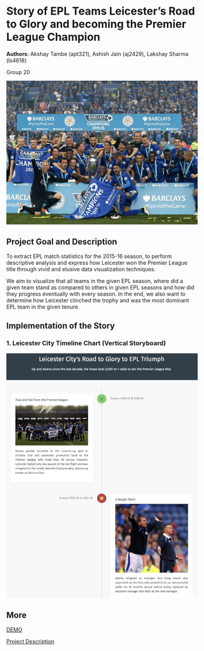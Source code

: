 # Story of EPL Teams Leicester’s Road to Glory and becoming the Premier League Champion
**Authors**: Akshay Tambe (apt321), Ashish Jain (aj2429), Lakshay Sharma (ls4618)

Group 20
<p align="center">
<img src="https://github.com/NYU-VIS-FALL2018/storytelling-group-20-story-of-epl-champions/blob/master/resources/leicester.jpg")</img></p>


## Project Goal and Description
To extract EPL match statistics for the 2015-16 season, to perform descriptive analysis and express how Leicester won the Premier League title through vivid and elusive data visualization techniques.

We aim to visualize that all teams in the given EPL season, where did a given team stand as compared to others in given EPL seasons and how did they progress eventually with every season. In the end, we also want to determine how Leicester clinched the trophy and was the most dominant EPL team in the given tenure.

## Implementation of the Story 
### 1. Leicester City Timeline Chart (Vertical Storyboard)
<p align="center">
<img src="https://github.com/NYU-VIS-FALL2018/storytelling-group-20-story-of-epl-champions/blob/master/resources/documentation_1.png")</img></p>

## More
[DEMO](https://nyu-vis-fall2018.github.io/storytelling-group-20-story-of-epl-champions/)

[Project Description](https://github.com/NYU-VIS-FALL2018/storytelling-group-20-story-of-epl-champions/blob/master/resources/Group_20_Project_Description.pdf)
